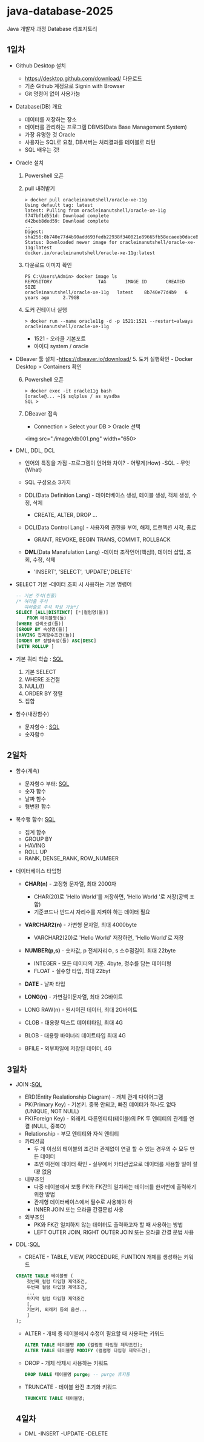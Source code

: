 # java-database-2025
Java 개발자 과정 Database 리포지토리  

## 1일차

- Github Desktop 설치
    - https://desktop.github.com/download/ 다운로드
    - 기존 Github 계정으로 Signin with Browser
    - Git 명령어 없이 사용가능

- Database(DB) 개요
    - 데이터를 저장하는 장소
    - 데이터를 관리하는 프로그램 DBMS(Data Base Management System)
    - 가장 유명한 것 Oracle 
    - 사용자는 SQL로 요청, DB서버는 처리결과를 테이블로 리턴
    - SQL 배우는 것!

- Oracle 설치
    1. Powershell 오픈
    2. pull 내려받기
        ```shell
        > docker pull oracleinanutshell/oracle-xe-11g
        Using default tag: latest
        latest: Pulling from oracleinanutshell/oracle-xe-11g
        f747bf1d551d: Download complete
        d42beb8ded59: Download complete
        ...
        Digest: sha256:8b740e77d4b90add693fedb22938f340821e89665fb58ecaeeb0dace853b9ee5
        Status: Downloaded newer image for oracleinanutshell/oracle-xe-11g:latest
        docker.io/oracleinanutshell/oracle-xe-11g:latest
        ```

    3. 다운로드 이미지 확인
        ```shell
        PS C:\Users\Admin> docker image ls
        REPOSITORY                 TAG       IMAGE ID       CREATED         SIZE
        oracleinanutshell/oracle-xe-11g   latest    8b740e77d4b9   6 years ago     2.79GB
        ```

    4. 도커 컨테이너 실행
        ```shell
       > docker run --name oracle11g -d -p 1521:1521 --restart=always oracleinanutshell/oracle-xe-11g
       ```
       - 1521 - 오라클 기본포트
       - 아이디 system / oracle

- DBeaver 툴 설치
    -https://dbeaver.io/download/
    5. 도커 실행확인
        - Docker Desktop > Containers 확인
    
    6. Powershell 오픈
        ```shell
        > docker exec -it oracle11g bash
        [oracle@... ~]$ sqlplus / as sysdba
        SQL > 
        ```
    7. DBeaver 접속
        - Connection > Select your DB > Oracle 선택

        <img src="./image/db001.png" width="650>




>   
- DML, DDL, DCL
    - 언어의 특징을 가짐
        -프로그램이 언어와 차이? - 어떻게(How)
        -SQL - 무엇(What)

    - SQL 구성요소 3가지
    - DDL(Data Definition Lang) - 데이터베이스 생성, 테이블 생성, 객체 생성, 수정, 삭제
        - CREATE, ALTER, DROP ...

    - DCL(Data Control Lang) - 사용자의 권한을 부여, 해제, 트랜젝션 시작, 종료
       - GRANT, REVOKE, BEGIN TRANS, COMMIT, ROLLBACK  

    - **DML**(Data Manafulation Lang) -데이터 조작언어(핵심!), 데이터 삽입, 조회, 수정, 삭제
        - 'INSERT', 'SELECT', 'UPDATE','DELETE'

- SELECT 기본
    -데이터 조회 시 사용하는 기본 명령어
    ```sql
    -- 기본 주석(한줄)
    /* 여러줄 주석 
       여러줄로 주석 작성 가능*/
    SELECT [ALL|DISTINCT] [*|컬럼명(들)]
        FROM 테이블명(들)
    [WHERE 검색조걸(들)]
    [GROUP BY 속성명(들)]
    [HAVING 집계함수조건(들)]
    [ORDER BY 정렬속성(들) ASC|DESC]
    [WITH ROLLUP ]
    ```
- 기본 쿼리 학습 : [SQL](./day01/sql01_select기본.sql)
    1. 기본 SELECT
    2. WHERE 조건절
    3. NULL(!)
    4. ORDER BY 정렬
    5. 집합

- 함수(내장함수)
    - 문자함수 : [SQL](./day01/sql02_함수.sql)
    - 숫자함수 

## 2일차
- 함수(계속)
    - 문자함수 부터: [SQL](./day02/sql01_함수계속.sql)
    - 숫자 함수
    - 날짜 함수
    - 형변환 함수
- 복수행 함수: [SQL](./day02/sql02_복수행함수.sql)
    - 집계 함수
    - GROUP BY
    - HAVING
    - ROLL UP
    - RANK, DENSE_RANK, ROW_NUMBER

- 데이터베이스 타입형
    - **CHAR(n)** - 고정형 문자열, 최대 2000자
        - CHAR(20)로 'Hello World'를 저장하면, 'Hello World        '로 저장(공백 포함)
        - 기준코드나 반드시 자리수를 지켜야 하는 데이터 필요

    - **VARCHAR2(n)** - 가변형 문자열, 최대 4000byte
        - VARCHAR2(20)로 'Hello World' 저장하면, 'Hello World'로 저장

    - **NUMBER(p,s)** - 숫자값, p 전체자리수, s 소수점길이. 최대 22byte
        - INTEGER - 모든 데이터의 기준. 4byte, 정수를 담는 데이터형
        - FLOAT - 실수향 타입, 최대 22byt
    - **DATE** - 날짜 타입
    - **LONG(n)** - 가변길이문자열, 최대 2G바이트
    - LONG RAW(n) - 원시이진 데이터, 최대 2G바이트
    - CLOB - 대용량 텍스트 데이터타입, 최대 4G
    - BLOB - 대용량 바이너리 데이트타입 최대 4G
    - BFILE - 외부파일에 저장된 데이터, 4G


## 3일차


- JOIN :[SQL](./day03/sql03_조인기본.sql)

    - ERD(Entity Realationship Diagram) - 개체 관계 다이어그램
    - PK(Primary Key) - 기본키. 중복 안되고, 빠진 데이터가 하나도 없다 (UNIQUE, NOT NULL)
    - FK(Foreign Key) - 외래키. 다른엔티티(테이블)의 PK 두 엔티티의 관계를 연결 (NULL, 중복O)
    - Relationship - 부모 엔티티와 자식 엔티티
    - 카티션곱
        - 두 개 이상의 테이블의 조건과 관계없이 연결 할 수 있는 경우의 수 모두 만든 데이터
        - 조인 이전에 데이터 확인 - 실무에서 카티션곱으로 데이터를 사용할 일이 절대! 없음
    - 내부조인
        - 다중 테이블에서 보통 PK와 FK간의 일치하는 데이터를 한꺼번에 출력하기 위한 방법
        - 관계형 데이터베이스에서 필수로 사용해야 하
        - INNER JOIN 또는 오라클 간결문법 사용
    - 외부조인
        - PK와 FK간 일치하지 않는 데이터도 출력하고자 할 때 사용하는 방법
        - LEFT OUTER JOIN, RIGHT OUTER JOIN 또는 오라클 간결 문법 사용
- DDL :[SQL](./day03/sql04_DDL.sql)
    - CREATE - TABLE, VIEW, PROCEDURE, FUNTION 개체를 생성하는 키워드
    ```sql
    CREATE TABLE 테이블명 (
        첫번째_컬럼 타입형 제약조건,
        두번째 컬럼 타입형 제약조건,
        ...
        마지막 컬럼 타입형 제약조건
        [,
        기본키, 외래키 등의 옵션...
        ]
    );
    ```
    - ALTER - 개체 중 테이블에서 수정이 필요할 때 사용하는 키워드
        ```sql
        ALTER TABLE 테이블명 ADD (컬럼명 타입형 제약조건);
        ALTER TABLE 테이블명 MODIFY (컬럼명 타입형 제약조건);
        ```

    - DROP  - 개체 삭제시 사용하는 키워드
        ```sql
        DROP TABLE 테이블명 purge; -- purge 휴지통
        ```
      
    - TRUNCATE - 테이블 완전 초기화 키워드
        ```sql
        TRUNCATE TABLE 테이블명;
        ```

    ## 4일차
    - DML
        -INSERT
        -UPDATE
        -DELETE